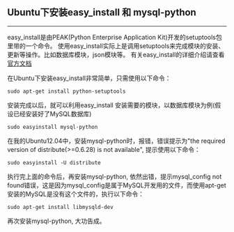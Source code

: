 ## Ubuntu下安装easy_install 和 mysql-python

------------------------------------------------------------

easy\_install是由PEAK(Python Enterprise Application Kit)开发的setuptools包里带的一个命令。 使用easy\_install实际上是调用setuptools来完成模块的安装、更新等操作。比如数据库模块，json模块等。 有关easy\_install的详细介绍请查看[官方文档](http://peak.telecommunity.com/DevCenter/EasyInstall)

在Ubuntu下安装easy\_install非常简单，只需使用以下命令：

	sudo apt-get install python-setuptools

安装完成以后，就可以利用easy\_install 安装需要的模块，以数据库模块为例(假设已经安装好了MySQL数据库)

    sudo easyinstall mysql-python

在我的Ubuntu12.04中，安装mysql-python时，报错，错误提示为"the required version of distribute(>=0.6.28) is not available", 提示使用以下命令：

    sudo easyinstall -U distribute

执行完上面的命令后，再安装mysql-python, 依然出错，提示mysql_config not found错误，这是因为mysql\_config是属于MySQL开发用的文件，而使用apt-get安装的MySQL是没有这个文件的，执行以下命令：

    sudo apt-get install libmysqld-dev

再次安装mysql-python, 大功告成。



